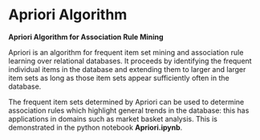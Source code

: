 # Apriori Algorithm
**Apriori Algorithm for Association Rule Mining**

Apriori is an algorithm for frequent item set mining and association rule learning over relational databases. It proceeds by identifying the frequent individual items in the database and extending them to larger and larger item sets as long as those item sets appear sufficiently often in the database.

The frequent item sets determined by Apriori can be used to determine association rules which highlight general trends in the database: this has applications in domains such as market basket analysis. This is demonstrated in the python notebook **Apriori.ipynb**.
